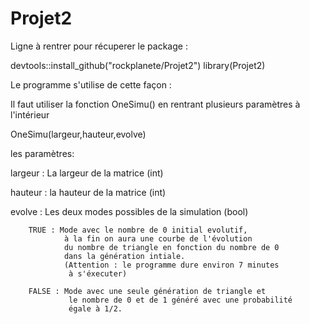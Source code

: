 # Projet2

Ligne à rentrer pour récuperer le package : 

devtools::install_github("rockplanete/Projet2")
library(Projet2)



Le programme s'utilise de cette façon : 

Il faut utiliser la fonction OneSimu() en rentrant plusieurs paramètres à l'intérieur 

OneSimu(largeur,hauteur,evolve)

les paramètres:

largeur : La largeur de la matrice (int)

hauteur : la hauteur de la matrice (int)

evolve : Les deux modes possibles de la simulation (bool) 
        
        TRUE : Mode avec le nombre de 0 initial evolutif, 
                à la fin on aura une courbe de l'évolution 
                du nombre de triangle en fonction du nombre de 0 
                dans la génération intiale.  
                (Attention : le programme dure environ 7 minutes
                 à s'éxecuter)
        
        FALSE : Mode avec une seule génération de triangle et 
                 le nombre de 0 et de 1 généré avec une probabilité
                 égale à 1/2.
                 

